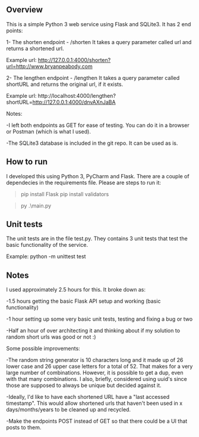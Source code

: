 ## Overview
This is a simple Python 3 web service using Flask and SQLite3. It has 2 end points:

1- The shorten endpoint - /shorten
It takes a query parameter called url and returns a shortened url.

Example url: http://127.0.0.1:4000/shorten?url=http://www.bryanpeabody.com

2- The lengthen endpoint - /lengthen
It takes a query parameter called shortURL and returns the original url, if it exists.

Example url: http://localhost:4000/lengthen?shortURL=http://127.0.0.1:4000/dnvAXnJaBA
 
Notes: 

-I left both endpoints as GET for ease of testing. You can do it in a browser or Postman (which is what I used).

-The SQLite3 database is included in the git repo. It can be used as is.

## How to run
I developed this using Python 3, PyCharm and Flask. There are a couple of dependecies in the requirements file. Please are steps to run it:

> pip install Flask
> pip install validators

> py .\main.py

## Unit tests
The unit tests are in the file test.py. They contains 3 unit tests that test the basic functionality of the service.

Example: python -m unittest test

## Notes
I used approximately 2.5 hours for this. It broke down as:

-1.5 hours getting the basic Flask API setup and working (basic functionality)

-1 hour setting up some very basic unit tests, testing and fixing a bug or two

-Half an hour of over architecting it and thinking about if my solution to random short urls was good or not :)

Some possible improvements:

-The random string generator is 10 characters long and it made up of 26 lower case and 26 upper case letters for a total of 52. That makes for a very large number of combinations. However, it is possible to get a dup, even with that many combinations. I also, briefly, considered using uuid's since those are supposed to always be unique but decided against it.

-Ideally, I'd like to have each shortened URL have a "last accessed timestamp". This would allow shortened urls that haven't been used in x days/months/years to be cleaned up and recycled.

-Make the endpoints POST instead of GET so that there could be a UI that posts to them.

